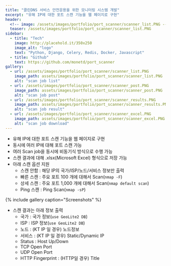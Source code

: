 ```yaml
---
title: "클린DNS 서비스 안전운용을 위한 모니터링 시스템 개발"
excerpt: "유해 IP에 대한 포트 스캔 기능을 웹 페이지로 구현"
header:
  <!-- image: /assets/images/portfolio/port_scanner/scanner_list.PNG -->
  teaser: /assets/images/portfolio/port_scanner/scanner_list.PNG
sidebar:
  - title: "Tech"
    image: http://placehold.it/350x250
    image_alt: "logo"
    text: "Python, Django, Celery, Redis, Docker, Javascript"
  - title: "Github"
    text: https://github.com/monetd/port_scanner
gallery:
  - url: /assets/images/portfolio/port_scanner/scanner_list.PNG
    image_path: assets/images/portfolio/port_scanner/scanner_list.PNG
    alt: "scan job list"
  - url: /assets/images/portfolio/port_scanner/scanner_post.PNG
    image_path: assets/images/portfolio/port_scanner/scanner_post.PNG
    alt: "scan job post"
  - url: /assets/images/portfolio/port_scanner/scanner_results.PNG
    image_path: assets/images/portfolio/port_scanner/scanner_results.PNG
    alt: "scan job result"
  - url: /assets/images/portfolio/port_scanner/scanner_excel.PNG
    image_path: assets/images/portfolio/port_scanner/scanner_excel.PNG
    alt: "scan job download"
---
```


- 유해 IP에 대한 포트 스캔 기능을 웹 페이지로 구현
- 동시에 여러 IP에 대해 포트 스캔 가능
- 여러 Scan job을 동시에 비동기식 방식으로 수행 가능
- 스캔 결과에 대해 .xlsx(Microsoft Excel) 형식으로 저장 가능
- 아래 스캔 옵션 지원
    - 스캔 안함 : 해당 IP의 국가/ISP/노드/서비스 정보만 출력
    - 빠른 스캔 : 주요 포트 100 개에 대해서 Scan(`nmap -F`)
    - 상세 스캔 : 주요 포트 1,000 개에 대해서 Scan(`nmap default scan`)
    - Ping 스캔 : Ping Scan(`nmap -sP`)

{% include gallery caption="Screenshots" %}

- 스캔 결과는 아래 정보 출력
    - 국가 : 국가 정보(`use GeoLite2 DB`)
    - ISP : ISP 정보(`use GeoLite2 DB`)
    - 노드 : (KT IP 일 경우) 노드정보
    - 서비스 : (KT IP 일 경우) Static/Dynamic IP
    - Status : Host Up/Down
    - TCP Open Port
    - UDP Open Port
    - HTTP Fingerprint : (HTTP일 경우) Title